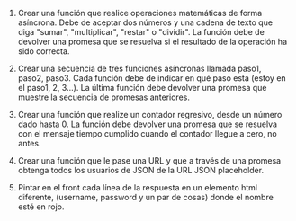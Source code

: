 1. Crear una función que realice operaciones matemáticas de forma asíncrona. Debe de aceptar dos números y una cadena de texto que diga "sumar", "multiplicar", "restar" o "dividir". La función debe de devolver una promesa que se resuelva si el resultado de la operación ha sido correcta.

2. Crear una secuencia de tres funciones asíncronas llamada paso1, paso2, paso3. Cada función debe de indicar en qué paso está (estoy en el paso1, 2, 3...). La última función debe devolver una promesa que muestre la secuencia de promesas anteriores.

3. Crear una función que realize un contador regresivo, desde un número dado hasta 0. La función debe devolver una promesa que se resuelva con el mensaje tiempo cumplido cuando el contador llegue a cero, no antes.

4. Crear una función que le pase una URL y que a través de una promesa obtenga todos los usuarios de JSON de la URL JSON placeholder.

5. Pintar en el front cada línea de la respuesta en un elemento html diferente, (username, password y un par de cosas) donde el nombre esté en rojo.
